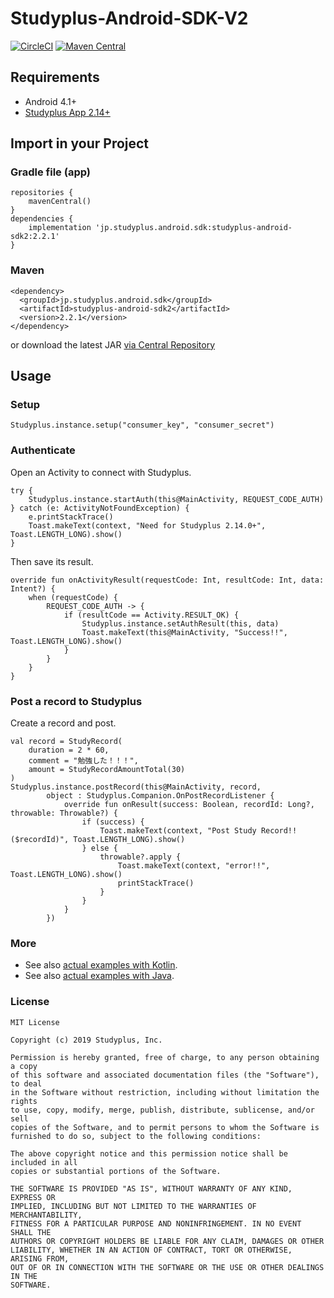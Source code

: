 # Studyplus-Android-SDK-V2

[![CircleCI](https://circleci.com/gh/studyplus/Studyplus-Android-SDK-V2/tree/master.svg?style=svg)](https://circleci.com/gh/studyplus/Studyplus-Android-SDK-V2/tree/master) [![Maven Central](https://maven-badges.herokuapp.com/maven-central/jp.studyplus.android.sdk/studyplus-android-sdk2/badge.svg)](https://maven-badges.herokuapp.com/maven-central/jp.studyplus.android.sdk/studyplus-android-sdk2)

## Requirements
- Android 4.1+
- [Studyplus App 2.14+](https://play.google.com/store/apps/details?id=jp.studyplus.android.app)


## Import in your Project

### Gradle file (app)

```
repositories {
    mavenCentral()
}
dependencies {
    implementation 'jp.studyplus.android.sdk:studyplus-android-sdk2:2.2.1'
}
```

### Maven

```
<dependency>
  <groupId>jp.studyplus.android.sdk</groupId>
  <artifactId>studyplus-android-sdk2</artifactId>
  <version>2.2.1</version>
</dependency>
```

or download the latest JAR [via Central Repository](http://search.maven.org/#search%7Cga%7C1%7Cstudyplus)

## Usage

### Setup

```
Studyplus.instance.setup("consumer_key", "consumer_secret")
```

### Authenticate

Open an Activity to connect with Studyplus.

```
try {
    Studyplus.instance.startAuth(this@MainActivity, REQUEST_CODE_AUTH)
} catch (e: ActivityNotFoundException) {
    e.printStackTrace()
    Toast.makeText(context, "Need for Studyplus 2.14.0+", Toast.LENGTH_LONG).show()
}
```

Then save its result.

```
override fun onActivityResult(requestCode: Int, resultCode: Int, data: Intent?) {
    when (requestCode) {
        REQUEST_CODE_AUTH -> {
            if (resultCode == Activity.RESULT_OK) {
                Studyplus.instance.setAuthResult(this, data)
                Toast.makeText(this@MainActivity, "Success!!", Toast.LENGTH_LONG).show()
            }
        }
    }
}
```

### Post a record to Studyplus

Create a record and post.

```
val record = StudyRecord(
    duration = 2 * 60,
    comment = "勉強した！！！",
    amount = StudyRecordAmountTotal(30)
)
Studyplus.instance.postRecord(this@MainActivity, record,
        object : Studyplus.Companion.OnPostRecordListener {
            override fun onResult(success: Boolean, recordId: Long?, throwable: Throwable?) {
                if (success) {
                    Toast.makeText(context, "Post Study Record!! ($recordId)", Toast.LENGTH_LONG).show()
                } else {
                    throwable?.apply {
                        Toast.makeText(context, "error!!", Toast.LENGTH_LONG).show()
                        printStackTrace()
                    }
                }
            }
        })
```

### More
- See also [actual examples with Kotlin](https://github.com/studyplus/Studyplus-Android-SDK-V2/blob/master/sdk-example-kt/src/main/java/jp/studyplus/android/sdk_example_kt/MainActivity.kt).
- See also [actual examples with Java](https://github.com/studyplus/Studyplus-Android-SDK-V2/blob/master/sdk-example-java/src/main/java/jp/studyplus/android/sdk_example_java/MainActivity.java).

### License

```text
MIT License

Copyright (c) 2019 Studyplus, Inc.

Permission is hereby granted, free of charge, to any person obtaining a copy
of this software and associated documentation files (the "Software"), to deal
in the Software without restriction, including without limitation the rights
to use, copy, modify, merge, publish, distribute, sublicense, and/or sell
copies of the Software, and to permit persons to whom the Software is
furnished to do so, subject to the following conditions:

The above copyright notice and this permission notice shall be included in all
copies or substantial portions of the Software.

THE SOFTWARE IS PROVIDED "AS IS", WITHOUT WARRANTY OF ANY KIND, EXPRESS OR
IMPLIED, INCLUDING BUT NOT LIMITED TO THE WARRANTIES OF MERCHANTABILITY,
FITNESS FOR A PARTICULAR PURPOSE AND NONINFRINGEMENT. IN NO EVENT SHALL THE
AUTHORS OR COPYRIGHT HOLDERS BE LIABLE FOR ANY CLAIM, DAMAGES OR OTHER
LIABILITY, WHETHER IN AN ACTION OF CONTRACT, TORT OR OTHERWISE, ARISING FROM,
OUT OF OR IN CONNECTION WITH THE SOFTWARE OR THE USE OR OTHER DEALINGS IN THE
SOFTWARE.
```